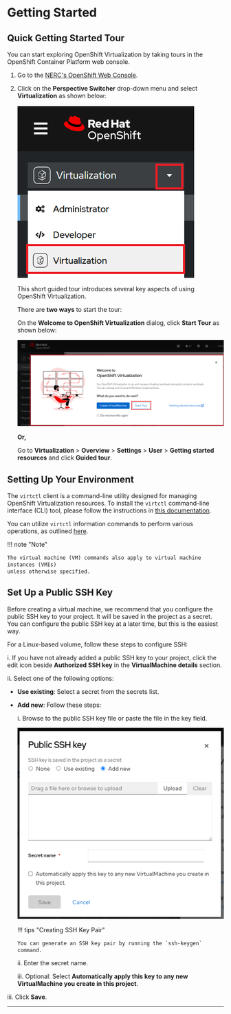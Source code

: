 # Getting Started

## Quick Getting Started Tour

You can start exploring OpenShift Virtualization by taking tours in the OpenShift
Container Platform web console.

1. Go to the [NERC's OpenShift Web Console](https://console.apps.shift.nerc.mghpcc.org).

2. Click on the **Perspective Switcher** drop-down menu and select **Virtualization**
as shown below:

    ![Virtualization Perspective](images/virtualization-perspective.png)    

    This short guided tour introduces several key aspects of using OpenShift Virtualization.

    There are **two ways** to start the tour:

    On the **Welcome to OpenShift Virtualization** dialog, click **Start Tour** as
    shown below:

    ![OpenShift Virtualization Dialog](images/openshift-virtualization-dialog.png)

    **Or,**
    
    Go to **Virtualization** > **Overview** > **Settings** > **User** >
    **Getting started resources** and click **Guided tour**.

## Setting Up Your Environment

The `virtctl` client is a command-line utility designed for managing OpenShift
Virtualization resources. To install the `virtctl` command-line interface (CLI)
tool, please follow the instructions in [this documentation](https://docs.redhat.com/en/documentation/openshift_container_platform/4.18/html/virtualization/getting-started#installing-virtctl_virt-using-the-cli-tools).

You can utilize `virtctl` information commands to perform various operations, as
outlined [here](https://docs.redhat.com/en/documentation/openshift_container_platform/4.18/html/virtualization/getting-started#virt-virtctl-commands_virt-using-the-cli-tools).

!!! note "Note"

    The virtual machine (VM) commands also apply to virtual machine instances (VMIs)
    unless otherwise specified.

## Set Up a Public SSH Key

Before creating a virtual machine, we recommend that you configure the public SSH
key to your project. It will be saved in the project as a secret. You can configure
the public SSH key at a later time, but this is the easiest way.

For a Linux-based volume, follow these steps to configure SSH:

i. If you have not already added a public SSH key to your project, click the edit
icon beside **Authorized SSH key** in the **VirtualMachine details** section.

ii. Select one of the following options:

-   **Use existing**: Select a secret from the secrets list.

-   **Add new**: Follow these steps:

    i. Browse to the public SSH key file or paste the file in the key field.

    ![Configure Public SSH Key](images/configure_SSH.png)

    !!! tips "Creating SSH Key Pair"

        You can generate an SSH key pair by running the `ssh-keygen` command.

    ii. Enter the secret name.

    iii. Optional: Select **Automatically apply this key to any new VirtualMachine you create in this project**.

iii. Click **Save**.

---
